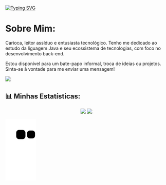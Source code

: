 
<!--  NOME CARREGANDO -->
[![Typing SVG](https://readme-typing-svg.herokuapp.com/?color=yellow&size=35&center=true&vCenter=true&width=1000&lines=Hello_World!+Meu+Nome+é+Rayan+Argolo;Desenvolvedor+Java+em+Formação;+:%29)](https://git.io/typing-svg)

# Sobre Mim:

Carioca, leitor assíduo e entusiasta tecnológico. Tenho me dedicado ao estudo da liguagem Java e seu ecossistema de tecnologias, com foco no desenvolvimento back-end.

Estou disponível para um bate-papo informal, troca de ideias ou projetos. Sinta-se à vontade para me enviar uma mensagem!


<a href="https://www.linkedin.com/in/rayanargolo" target="_blank"><img src="https://img.shields.io/badge/-LinkedIn-%230077B5?style=for-the-badge&logo=linkedin&logoColor=white" target="_blank"></a>
   
 
## 📊 Minhas Estatísticas:
<div align="center">
    <img  width="54.5%" src="https://github-readme-stats.vercel.app/api?username=RayanArgolo03&theme=slateorange&hide_border=true&include_all_commits=false&count_private=false"/>
    <img  width="43%" src="https://github-readme-stats.vercel.app/api/top-langs/?username=RayanArgolo03&theme=slateorange&hide_border=true&include_all_commits=false&count_private=false&layout=compact"/><br>
  </div>

 ![Snake animation](https://github.com/RayanArgolo03/RayanArgolo03/blob/output/github-contribution-grid-snake.svg)

</div>
